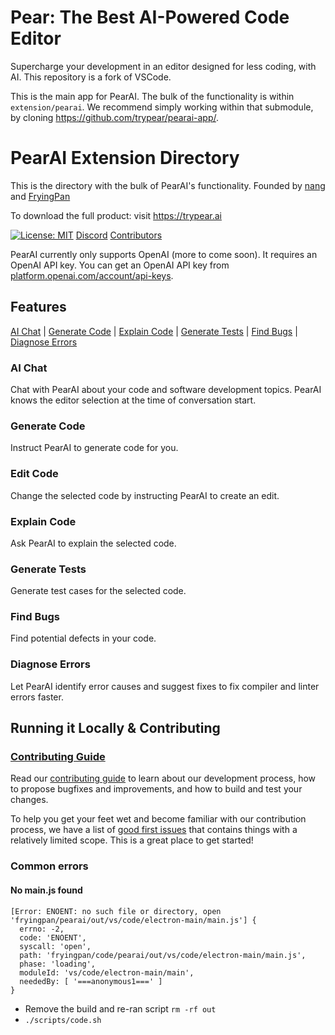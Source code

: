 # Pear: The Best AI-Powered Code Editor

Supercharge your development in an editor designed for less coding, with AI. This repository is a fork of VSCode.

This is the main app for PearAI. The bulk of the functionality is within `extension/pearai`. We recommend simply working within that submodule, by cloning https://github.com/trypear/pearai-app/.

# PearAI Extension Directory

This is the directory with the bulk of PearAI's functionality. Founded by [nang](https://youtube.com/nang88) and [FryingPan](https://youtube.com/@FryingPan)

To download the full product: visit https://trypear.ai

<!-- prettier-ignore-start -->
[![License: MIT](https://img.shields.io/badge/License-MIT-yellow.svg)](https://opensource.org/licenses/MIT)
[Discord](https://discord.gg/dYEy3pma)
[Contributors](#contributors)
<!-- prettier-ignore-end -->

PearAI currently only supports OpenAI (more to come soon). It requires an OpenAI API key. You can get an OpenAI API key from [platform.openai.com/account/api-keys](https://platform.openai.com/account/api-keys).

## Features

[AI Chat](#ai-chat) | [Generate Code](#generate-code) | [Explain Code](#explain-code) | [Generate Tests](#generate-tests) | [Find Bugs](#find-bugs) | [Diagnose Errors](#diagnose-errors)

### AI Chat

Chat with PearAI about your code and software development topics. PearAI knows the editor selection at the time of conversation start.

### Generate Code

Instruct PearAI to generate code for you.

### Edit Code

Change the selected code by instructing PearAI to create an edit.

### Explain Code

Ask PearAI to explain the selected code.

### Generate Tests

Generate test cases for the selected code.

### Find Bugs

Find potential defects in your code.

### Diagnose Errors

Let PearAI identify error causes and suggest fixes to fix compiler and linter errors faster.

## Running it Locally & Contributing

### [Contributing Guide](CONTRIBUTING.md)

Read our [contributing guide](CONTRIBUTING.md) to learn about our development process, how to propose bugfixes and improvements, and how to build and test your changes.

To help you get your feet wet and become familiar with our contribution process, we have a list of [good first issues](https://github.com/trypear/pearai-app/issues?q=is%3Aopen+is%3Aissue+label%3A%22good+first+issue%22) that contains things with a relatively limited scope. This is a great place to get started!

### Common errors

#### No main.js found
```
[Error: ENOENT: no such file or directory, open 'fryingpan/pearai/out/vs/code/electron-main/main.js'] {
  errno: -2,
  code: 'ENOENT',
  syscall: 'open',
  path: 'fryingpan/code/pearai/out/vs/code/electron-main/main.js',
  phase: 'loading',
  moduleId: 'vs/code/electron-main/main',
  neededBy: [ '===anonymous1===' ]
}
```
- Remove the build and re-ran script `rm -rf out`
- `./scripts/code.sh`

